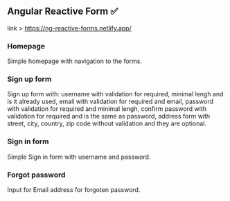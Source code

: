 ## Angular Reactive Form :white_check_mark:  

link > https://ng-reactive-forms.netlify.app/

### Homepage
Simple homepage with navigation to the forms.

### Sign up form
Sign up form with:
username with validation for required, minimal lengh and is it already used, 
email with validation for required and email,
password with validation for required and minimal lengh,
confirm password with validation for required and is the same as password,
address form with street, city, country, zip code without validation and they are optional.

### Sign in form
Simple Sign in form with username and password.

### Forgot password 
Input for Email address for forgoten password.


